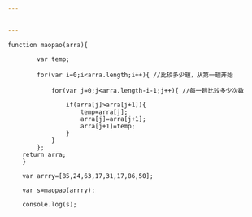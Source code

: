 ```yaml
---


---
```


<pre><code>function maopao(arra){

        var temp;

        for(var i=0;i&lt;arra.length;i++){ //比较多少趟，从第一趟开始

            for(var j=0;j&lt;arra.length-i-1;j++){ //每一趟比较多少次数

                if(arra[j]&gt;arra[j+1]){
                    temp=arra[j];
                    arra[j]=arra[j+1];
                    arra[j+1]=temp;
                }
            }
        };
    return arra;
    }

    var arrry=[85,24,63,17,31,17,86,50];

    var s=maopao(arrry);

    console.log(s);
</code></pre>

